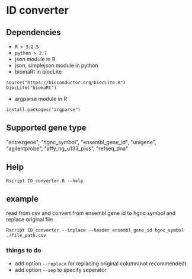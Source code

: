 # ID converter

## Dependencies

- `R > 3.2.5`
- `python > 2.7`
- json module in R
- json, simplejson module in python
- biomaRt in biocLite
```
source("https://bioconductor.org/biocLite.R")
biocLite("biomaRt")
```
- argparse module in R
```
install.packages("argparse")
```

## Supported gene type

"entrezgene", "hgnc_symbol", "ensembl_gene_id", "unigene", "agilentprobe", "affy_hg_u133_plus", "refseq_dna"

## Help

```
Rscript ID_converter.R --help
```

## example
read from csv and convert from ensembl gene id to hgnc symbol and replace original file
```
Rscript ID_converter --inplace --header ensembl_gene_id hgnc_symbol ./file_path.csv
```

### things to do

- add option `--replace` for replacing original column(not recommended)
- add option `--sep` to specify seperator 
